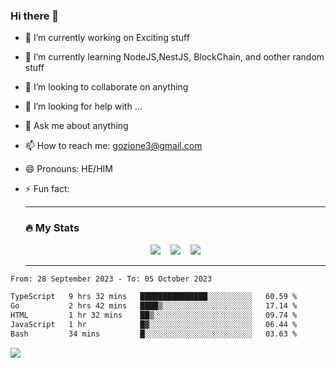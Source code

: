 ### Hi there 👋

<!--
**charlieScript/charlieScript** is a ✨ _special_ ✨ repository because its `README.md` (this file) appears on your GitHub profile.

Here are some ideas to get you started: -->

- 🔭 I’m currently working on Exciting stuff
- 🌱 I’m currently learning NodeJS,NestJS, BlockChain, and oother random stuff
- 👯 I’m looking to collaborate on anything
- 🤔 I’m looking for help with ...
- 💬 Ask me about anything
- 📫 How to reach me: gozione3@gmail.com
- 😄 Pronouns: HE/HIM
- ⚡ Fun fact:


  ---

  ### :fire: My Stats

  <div id="stats" align="center">
  <img src="http://github-readme-streak-stats.herokuapp.com?user=charlieScript&theme=dark&date_format=M%20j%5B%2C%20Y%5D" />&nbsp;&nbsp;&nbsp;
  <img src="https://github-readme-stats.vercel.app/api/top-langs/?username=charlieScript&layout=compact&theme=vision-friendly-dark"/>&nbsp;&nbsp;&nbsp;
  <img src="https://github-readme-stats.vercel.app/api?username=charlieScript&show_icons=true&theme=radical"/>
  </div>

  ---



<!--START_SECTION:waka-->

```txt
From: 28 September 2023 - To: 05 October 2023

TypeScript   9 hrs 32 mins   ███████████████░░░░░░░░░░   60.59 %
Go           2 hrs 42 mins   ████▒░░░░░░░░░░░░░░░░░░░░   17.14 %
HTML         1 hr 32 mins    ██▒░░░░░░░░░░░░░░░░░░░░░░   09.74 %
JavaScript   1 hr            █▓░░░░░░░░░░░░░░░░░░░░░░░   06.44 %
Bash         34 mins         █░░░░░░░░░░░░░░░░░░░░░░░░   03.63 %
```

<!--END_SECTION:waka-->
![](https://komarev.com/ghpvc/?username=charlieScript)
